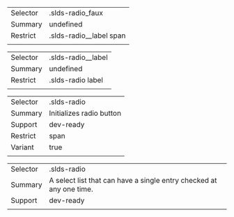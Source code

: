 
|  |  |
|-------|-------|
| Selector | .slds-radio_faux |
| Summary | undefined |
| Restrict | .slds-radio__label span |
|  |  |


|  |  |
|-------|-------|
| Selector | .slds-radio__label |
| Summary | undefined |
| Restrict | .slds-radio label |
|  |  |


|  |  |
|-------|-------|
| Selector | .slds-radio |
| Summary | Initializes radio button |
| Support | dev-ready |
| Restrict | span |
| Variant | true |
|  |  |


|  |  |
|-------|-------|
| Selector | .slds-radio |
| Summary | A select list that can have a single entry checked at any one time. |
| Support | dev-ready |
|  |  |

